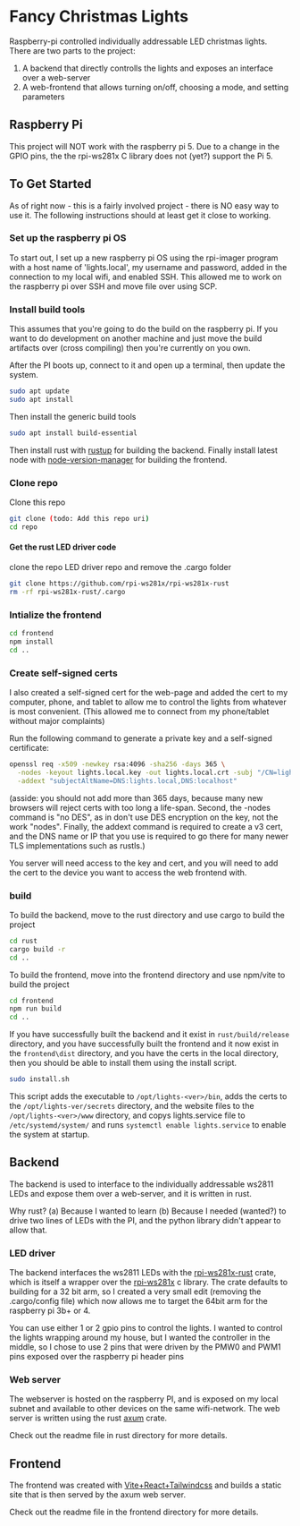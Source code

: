 # Fancy Christmas Lights

Raspberry-pi controlled individually addressable LED christmas lights. There are
two parts to the project:
1. A backend that directly controlls the lights and exposes an interface over a web-server
2. A web-frontend that allows turning on/off, choosing a mode, and setting parameters

## Raspberry Pi

This project will NOT work with the raspberry pi 5. Due to a change in the GPIO
pins, the the rpi-ws281x C library does not (yet?) support the Pi 5. 

## To Get Started

As of right now - this is a fairly involved project - there is NO easy way to use it. 
The following instructions should at least get it close to working.

### Set up the raspberry pi OS

To start out, I set up a new raspberry pi OS using the rpi-imager program with a
host name of 'lights.local', my username and password, added in the connection
to my local wifi, and enabled SSH. This allowed me to work on the raspberry pi
over SSH and move file over using SCP.

### Install build tools

This assumes that you're going to do the build on the raspberry pi. If you want
to do development on another machine and just move the build artifacts over
(cross compiling) then you're currently on you own.

After the PI boots up, connect to it and open up a terminal, then update the system.

```sh
sudo apt update
sudo apt install
```

Then install the generic build tools

```sh
sudo apt install build-essential
```

Then install rust with [rustup](https://rustup.rs/) for building the backend.
Finally install latest node with
[node-version-manager](https://github.com/nvm-sh/nvm) for building the frontend.

### Clone repo

Clone this repo

```sh
git clone (todo: Add this repo uri)
cd repo
```

#### Get the rust LED driver code

clone the repo LED driver repo and remove the .cargo folder

```sh
git clone https://github.com/rpi-ws281x/rpi-ws281x-rust
rm -rf rpi-ws281x-rust/.cargo
```

### Intialize the frontend

```sh
cd frontend
npm install
cd ..
```

### Create self-signed certs

I also created a self-signed cert for the web-page and added the cert to my
computer, phone, and tablet to allow me to control the lights from whatever is
most convenient. (This allowed me to connect from my phone/tablet without major
complaints)

Run the following command to generate a private key and a self-signed certificate:

```sh
openssl req -x509 -newkey rsa:4096 -sha256 -days 365 \
  -nodes -keyout lights.local.key -out lights.local.crt -subj "/CN=lights.local" \
  -addext "subjectAltName=DNS:lights.local,DNS:localhost"
```
 
(asside: you should not add more than 365 days, because many new browsers will
reject certs with too long a life-span. Second, the -nodes command is "no DES",
as in don't use DES encryption on the key, not the work "nodes". Finally, the
addext command is required to create a v3 cert, and the DNS name or IP that you
use is required to go there for many newer TLS implementations such as rustls.)

You server will need access to the key and cert, and you will need to add the 
cert to the device you want to access the web frontend with.

### build

To build the backend, move to the rust directory and use cargo to build the project

```sh
cd rust
cargo build -r
cd ..
```

To build the frontend, move into the frontend directory and use npm/vite to build the project

```sh
cd frontend
npm run build
cd ..
```

If you have successfully built the backend and it exist in `rust/build/release`
directory, and you have successfully built the frontend and it now exist in the
`frontend\dist` directory, and you have the certs in the local directory, then
you should be able to install them using the install script.

```sh
sudo install.sh
```

This script adds the executable to `/opt/lights-<ver>/bin`, adds the certs to
the `/opt/lights-ver/secrets` directory, and the website files to the
`/opt/lights-<ver>/www` directory, and copys lights.service file to
`/etc/systemd/system/` and runs `systemctl enable lights.service` to enable the
system at startup.

## Backend

The backend is used to interface to the individually addressable ws2811 LEDs and
expose them over a web-server, and it is written in rust. 

Why rust? (a) Because I wanted to learn (b) Because I needed (wanted?) to drive
two lines of LEDs with the PI, and the python library didn't appear to allow
that.

### LED driver

The backend interfaces the ws2811 LEDs with the
[rpi-ws281x-rust](https://github.com/rpi-ws281x/rpi-ws281x-rust) crate, which is
itself a wrapper over the [rpi-ws281x](https://github.com/rpi-ws281x/rpi_ws281x)
c library. The crate defaults to building for a 32 bit arm, so I created a very
small edit (removing the .cargo/config file) which now allows me to target the
64bit arm for the raspberry pi 3b+ or 4.

You can use either 1 or 2 gpio pins to control the lights. I wanted to control
the lights wrapping around my house, but I wanted the controller in the middle,
so I chose to use 2 pins that were driven by the PMW0 and PWM1 pins exposed over
the raspberry pi header pins

### Web server

The webserver is hosted on the raspberry PI, and is exposed on my local subnet
and available to other devices on the same wifi-network. The web server is
written using the rust [axum](https://github.com/tokio-rs/axum) crate.

Check out the readme file in rust directory for more details.

## Frontend

The frontend was created with
[Vite+React+Tailwindcss](https://tailwindcss.com/docs/guides/vite#react) and builds
a static site that is then served by the axum web server.

Check out the readme file in the frontend directory for more details.